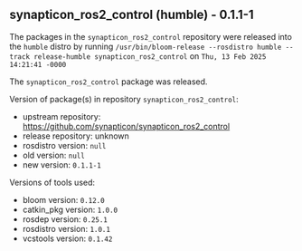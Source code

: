 ## synapticon_ros2_control (humble) - 0.1.1-1

The packages in the `synapticon_ros2_control` repository were released into the `humble` distro by running `/usr/bin/bloom-release --rosdistro humble --track release-humble synapticon_ros2_control` on `Thu, 13 Feb 2025 14:21:41 -0000`

The `synapticon_ros2_control` package was released.

Version of package(s) in repository `synapticon_ros2_control`:

- upstream repository: https://github.com/synapticon/synapticon_ros2_control
- release repository: unknown
- rosdistro version: `null`
- old version: `null`
- new version: `0.1.1-1`

Versions of tools used:

- bloom version: `0.12.0`
- catkin_pkg version: `1.0.0`
- rosdep version: `0.25.1`
- rosdistro version: `1.0.1`
- vcstools version: `0.1.42`


